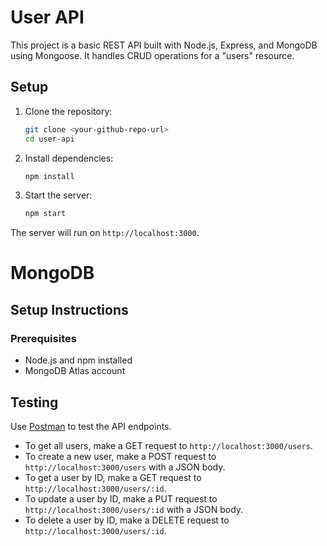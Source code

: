 # User API
This project is a basic REST API built with Node.js, Express, and MongoDB using Mongoose. It handles CRUD operations for a "users" resource.

## Setup

1. Clone the repository:
    ```sh
    git clone <your-github-repo-url>
    cd user-api
    ```

2. Install dependencies:
    ```sh
    npm install
    ```

3. Start the server:
    ```sh
    npm start
    ```

The server will run on `http://localhost:3000`.


# MongoDB

## Setup Instructions

### Prerequisites

- Node.js and npm installed
- MongoDB Atlas account


## Testing

Use [Postman](https://www.postman.com/) to test the API endpoints.

- To get all users, make a GET request to `http://localhost:3000/users`.
- To create a new user, make a POST request to `http://localhost:3000/users` with a JSON body.
- To get a user by ID, make a GET request to `http://localhost:3000/users/:id`.
- To update a user by ID, make a PUT request to `http://localhost:3000/users/:id` with a JSON body.
- To delete a user by ID, make a DELETE request to `http://localhost:3000/users/:id`.
